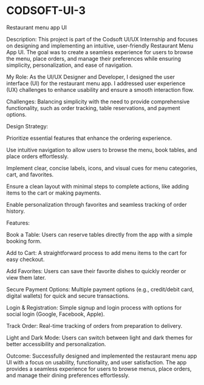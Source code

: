 # CODSOFT-UI-3
Restaurant menu app UI


Description:
This project is part of the Codsoft UI/UX Internship and focuses on designing and implementing an intuitive, 
user-friendly Restaurant Menu App UI. The goal was to create a seamless experience for users to browse the menu, place orders,
and manage their preferences while ensuring simplicity, personalization, and ease of navigation.

My Role:
As the UI/UX Designer and Developer, I designed the user interface (UI) for the restaurant menu app. 
I addressed user experience (UX) challenges to enhance usability and ensure a smooth interaction flow.

Challenges:
Balancing simplicity with the need to provide comprehensive functionality, 
such as order tracking, table reservations, and payment options.

Design Strategy:

Prioritize essential features that enhance the ordering experience.

Use intuitive navigation to allow users to browse the menu, book tables, and place orders effortlessly.

Implement clear, concise labels, icons, and visual cues for menu categories, cart, and favorites.

Ensure a clean layout with minimal steps to complete actions, like adding items to the cart or making payments.

Enable personalization through favorites and seamless tracking of order history.

Features:

Book a Table: Users can reserve tables directly from the app with a simple booking form.

Add to Cart: A straightforward process to add menu items to the cart for easy checkout.

Add Favorites: Users can save their favorite dishes to quickly reorder or view them later.

Secure Payment Options: Multiple payment options (e.g., credit/debit card, digital wallets) for quick and secure transactions.

Login & Registration: Simple signup and login process with options for social login (Google, Facebook, Apple).

Track Order: Real-time tracking of orders from preparation to delivery.

Light and Dark Mode: Users can switch between light and dark themes for better accessibility and personalization.

Outcome:
Successfully designed and implemented the restaurant menu app UI with a focus on usability, functionality, and user satisfaction. The app provides a seamless experience for users to browse menus, place orders, and manage their dining preferences effortlessly.


